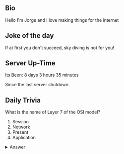 ## Bio

Hello I'm Jorge and I love making things for the internet

## Joke of the day

If at first you don't succeed, sky diving is not for you!

## Server Up-Time
Its Been: 8 days
3 hours
35 minutes

Since the last server shutdown


## Daily Trivia

What is the name of Layer 7 of the OSI model?
 1. Session
 2. Network
 3. Present
 4. Application



<details>
  <summary>Answer</summary>
  Application
</details>
